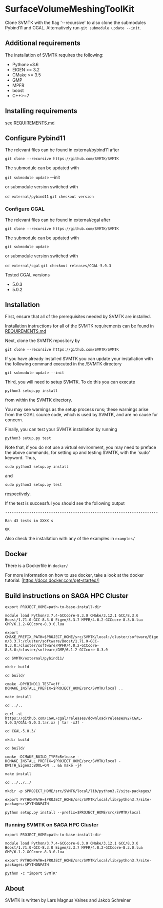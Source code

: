 # SurfaceVolumeMeshingToolKit

Clone SVMTK with the flag '--recursive' to also clone the submodules Pybind11 and CGAL.
Alternatively run `git submodule update --init`.

## Additional requirements

The installation of SVMTK requires the following:  
 - Python>=3.6
 - EIGEN >= 3.2
 - CMake >= 3.5 
 - GMP   
 - MPFR
 - boost   
 - C++>=7

## Installing requirements
   see [REQUIREMENTS.md](REQUIREMENTS.md)


## Configure Pybind11

The relevant files can be found in external/pybind11 after

`git clone --recursive https://github.com/SVMTK/SVMTK`

The submodule can be updated with

`git submodule update` --init

or submodule version switched with

`cd external/pybind11`
`git checkout version`

### Configure CGAL

The relevant files can be found in external/cgal after 

`git clone --recursive https://github.com/SVMTK/SVMTK`

The submodule can be updated with 

`git submodule update`

or submodule version switched with 

`cd external/cgal`
`git checkout releases/CGAL-5.0.3`

Tested CGAL versions 
  - 5.0.3
  - 5.0.2

## Installation

First, ensure that all of the prerequisites needed by SVMTK are installed. 

Installation instructions for all of the SVMTK requirements can be found in [REQUIREMENTS.md](REQUIREMENTS.md)

Next, clone the SVMTK repository by 

`git clone --recursive https://github.com/SVMTK/SVMTK`

If you have already installed SVMTK you can update your installation with the following command executed in the /SVMTK directory

`git submodule update --init`

Third, you will need to setup SVMTK. To do this you can execute 

`python3 setup.py install`

from within the SVMTK directory.

You may see warnings as the setup process runs; these warnings arise from the CGAL source code, which is used by SVMTK, and are no cause for concern.

Finally, you can test your SVMTK installation by running
 
`python3 setup.py test`

Note that, if you do not use a virtual environment, you may need to preface the above commands, for setting up and testing SVMTK, with the `sudo' keyword.  Thus, 

`sudo python3 setup.py install`

and

`sudo python3 setup.py test`

respectively.

If the test is successful you should see the following output 

`----------------------------------------------------------------------`

`Ran 43 tests in XXXX s`


`OK`

Also check the installation with any of the examples in `examples/`

## Docker

There is a Dockerfile in `docker/`

For more information on how to use docker, take a look at the docker tutorial:
[https://docs.docker.com/get-started/]

## Build instructions on SAGA HPC Cluster

`export PROJECT_HOME=path-to-base-install-dir`

`module load Python/3.7.4-GCCcore-8.3.0 CMake/3.12.1 GCC/8.3.0 Boost/1.71.0-GCC-8.3.0 Eigen/3.3.7 MPFR/4.0.2-GCCcore-8.3.0.lua GMP/6.1.2-GCCcore-8.3.0.lua`

`export CMAKE_PREFIX_PATH=$PROJECT_HOME/src/SVMTK/local:/cluster/software/Eigen/3.3.7:/cluster/software/Boost/1.71.0-GCC-8.3.0:/cluster/software/MPFR/4.0.2-GCCcore-8.3.0:/cluster/software/GMP/6.1.2-GCCcore-8.3.0`

`cd SVMTK/external/pybind11/`

`mkdir build`

`cd build/`

`cmake -DPYBIND11_TEST=off -DCMAKE_INSTALL_PREFIX=$PROJECT_HOME/src/SVMTK/local ..`

`make install`

`cd ../..`

`curl -sL https://github.com/CGAL/cgal/releases/download/releases%2FCGAL-5.0.3/CGAL-5.0.3.tar.xz | tar -xJf -`

`cd CGAL-5.0.3/`

`mkdir build`

`cd build/`

`cmake -DCMAKE_BUILD_TYPE=Release -DCMAKE_INSTALL_PREFIX=$PROJECT_HOME/src/SVMTK/local -DWITH_Eigen3:BOOL=ON .. && make -j4`

`make install`

`cd ../../../`

`mkdir -p $PROJECT_HOME/src/SVMTK/local/lib/python3.7/site-packages/`

`export PYTHONPATH=$PROJECT_HOME/src/SVMTK/local/lib/python3.7/site-packages:$PYTHONPATH`

`python setup.py install --prefix=$PROJECT_HOME/src/SVMTK/local`

### Running SVMTK on SAGA HPC Cluster

`export PROJECT_HOME=path-to-base-install-dir`

`module load Python/3.7.4-GCCcore-8.3.0 CMake/3.12.1 GCC/8.3.0 Boost/1.71.0-GCC-8.3.0 Eigen/3.3.7 MPFR/4.0.2-GCCcore-8.3.0.lua GMP/6.1.2-GCCcore-8.3.0.lua`

`export PYTHONPATH=$PROJECT_HOME/src/SVMTK/local/lib/python3.7/site-packages:$PYTHONPATH`

`python -c "import SVMTK"`

## About

SVMTK is written by Lars Magnus Valnes and Jakob Schreiner
